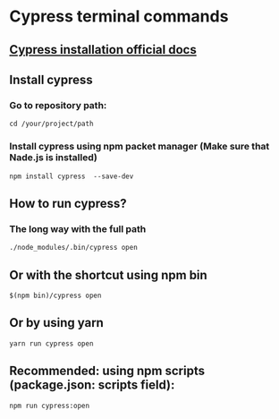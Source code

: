 # Cypress terminal commands

## [Cypress installation official docs](https://docs.cypress.io/guides/getting-started/installing-cypress)

## Install cypress 
### Go to repository path:
    cd /your/project/path
### Install cypress using npm packet manager (Make sure that Nade.js is installed)
    npm install cypress  --save-dev

## How to run cypress?

### The long way with the full path
    ./node_modules/.bin/cypress open

## Or with the shortcut using npm bin
    $(npm bin)/cypress open

## Or by using yarn
    yarn run cypress open

## Recommended: using npm scripts (package.json: scripts field):
    npm run cypress:open

